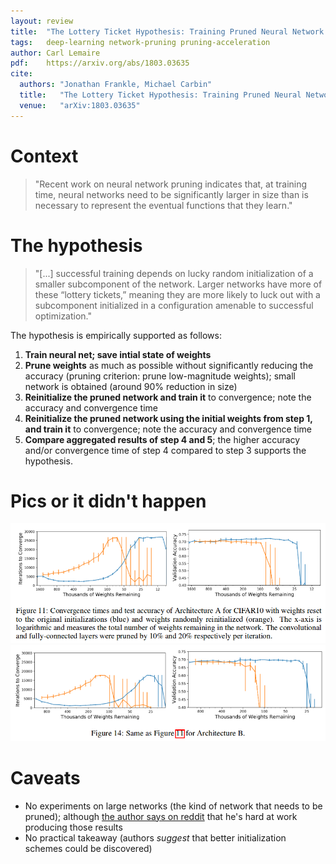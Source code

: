 ```yaml
---
layout: review
title:  "The Lottery Ticket Hypothesis: Training Pruned Neural Network Architectures"
tags:   deep-learning network-pruning pruning-acceleration
author: Carl Lemaire
pdf:    https://arxiv.org/abs/1803.03635
cite:
  authors: "Jonathan Frankle, Michael Carbin"
  title:   "The Lottery Ticket Hypothesis: Training Pruned Neural Network Architectures"
  venue:   "arXiv:1803.03635"
---
```


# Context

>"Recent work on neural network pruning indicates that, at training time, neural networks need to be significantly larger in size than is necessary to represent the eventual functions that they learn."

# The hypothesis

>"[...] successful  training  depends  on  lucky  random  initialization  of  a smaller subcomponent of the network. Larger networks have more of these “lottery tickets,” meaning they are more likely to luck out with a subcomponent initialized in a configuration amenable to successful optimization."

The hypothesis is empirically supported as follows:

1. **Train neural net; save intial state of weights**
2. **Prune weights** as much as possible without significantly reducing the accuracy (pruning criterion: prune low-magnitude weights); small network is obtained (around 90% reduction in size)
3. **Reinitialize the pruned network and train it** to convergence; note the accuracy and convergence time
4. **Reinitialize the pruned network using the initial weights from step 1, and train it** to convergence; note the accuracy and convergence time
5. **Compare aggregated results of step 4 and 5**; the higher accuracy and/or convergence time of step 4 compared to step 3 supports the hypothesis.

# Pics or it didn't happen

![](/article/images/lottery/fig11.png)
![](/article/images/lottery/fig14.png)

# Caveats

* No experiments on large networks (the kind of network that needs to be pruned); although [the author says on reddit](https://www.reddit.com/r/MachineLearning/comments/85eo8v/r_the_lottery_ticket_hypothesis_training_pruned/dw3jci5) that he's hard at work producing those results
* No practical takeaway (authors _suggest_ that better initialization schemes could be discovered)